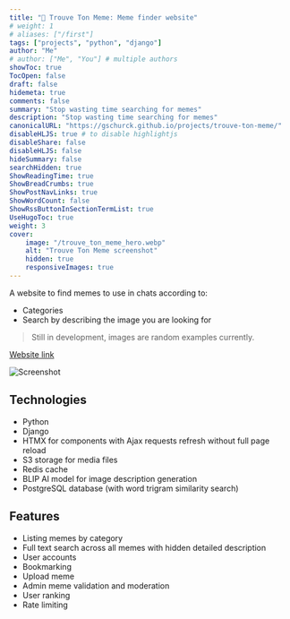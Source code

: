 ```yaml
---
title: "🔎 Trouve Ton Meme: Meme finder website"
# weight: 1
# aliases: ["/first"]
tags: ["projects", "python", "django"]
author: "Me"
# author: ["Me", "You"] # multiple authors
showToc: true
TocOpen: false
draft: false
hidemeta: true
comments: false
summary: "Stop wasting time searching for memes"
description: "Stop wasting time searching for memes"
canonicalURL: "https://gschurck.github.io/projects/trouve-ton-meme/"
disableHLJS: true # to disable highlightjs
disableShare: false
disableHLJS: false
hideSummary: false
searchHidden: true
ShowReadingTime: true
ShowBreadCrumbs: true
ShowPostNavLinks: true
ShowWordCount: false
ShowRssButtonInSectionTermList: true
UseHugoToc: true
weight: 3
cover:
    image: "/trouve_ton_meme_hero.webp"
    alt: "Trouve Ton Meme screenshot"
    hidden: true
    responsiveImages: true
---
```


A website to find memes to use in chats according to:

- Categories
- Search by describing the image you are looking for

> Still in development, images are random examples currently.

[Website link](https://trouvetonmeme.com)

![Screenshot](/trouve_ton_meme.webp)

## Technologies

- Python
- Django
- HTMX for components with Ajax requests refresh without full page reload
- S3 storage for media files
- Redis cache
- BLIP AI model for image description generation
- PostgreSQL database (with word trigram similarity search)

## Features

- Listing memes by category
- Full text search across all memes with hidden detailed description
- User accounts
- Bookmarking
- Upload meme
- Admin meme validation and moderation
- User ranking
- Rate limiting
